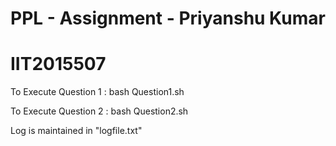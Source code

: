 # PPL - Assignment - Priyanshu Kumar
# IIT2015507

To Execute Question 1 : 
bash Question1.sh

To Execute Question 2 : 
bash Question2.sh

Log is maintained in "logfile.txt"
